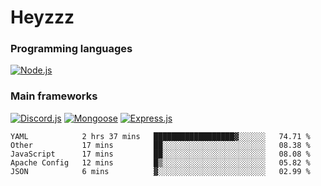 # Heyzzz  

### Programming languages  

[![Node.js](https://img.shields.io/badge/-Node.js-262626?style=for-the-badge)](https://nodejs.org/ru)

### Main frameworks

[![Discord.js](https://img.shields.io/badge/-Discord.js-262626?style=for-the-badge)](https://www.npmjs.com/package/discord.js) [![Mongoose](https://img.shields.io/badge/-Mongoose-262626?style=for-the-badge)](https://www.npmjs.com/package/mongoose) [![Express.js](https://img.shields.io/badge/-Express.js-262626?style=for-the-badge)](https://www.npmjs.com/package/express)
<!--START_SECTION:waka-->
```text
YAML            2 hrs 37 mins   ██████████████████▓░░░░░░   74.71 % 
Other           17 mins         ██░░░░░░░░░░░░░░░░░░░░░░░   08.38 % 
JavaScript      17 mins         ██░░░░░░░░░░░░░░░░░░░░░░░   08.08 % 
Apache Config   12 mins         █▒░░░░░░░░░░░░░░░░░░░░░░░   05.82 % 
JSON            6 mins          ▓░░░░░░░░░░░░░░░░░░░░░░░░   02.99 % 
```
<!--END_SECTION:waka-->
